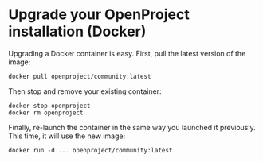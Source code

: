 # Upgrade your OpenProject installation (Docker)

Upgrading a Docker container is easy. First, pull the latest version of the image:

    docker pull openproject/community:latest

Then stop and remove your existing container:

    docker stop openproject
    docker rm openproject

Finally, re-launch the container in the same way you launched it previously.
This time, it will use the new image:

    docker run -d ... openproject/community:latest

